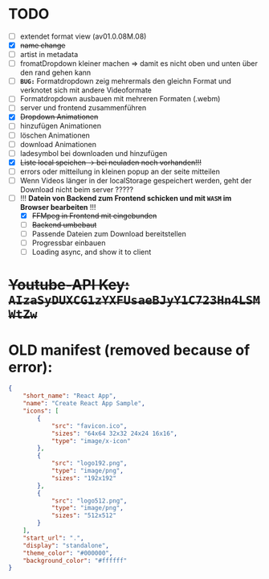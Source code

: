# **TODO**

- [ ] extendet format view (av01.0.08M.08)
- [x] ~~name change~~
- [ ] artist in metadata
- [ ] fromatDropdown kleiner machen => damit es nicht oben und unten über den rand gehen kann
- [ ] **`BUG:`** Formatdropdown zeig mehrermals den gleichn Format und verknotet sich mit andere Videoformate
- [ ] Formatdropdown ausbauen mit mehreren Formaten (.webm)
- [ ] server und frontend zusammenführen
- [x] ~~Dropdown Animationen~~
- [ ] hinzufügen Animationen
- [ ] löschen Animationen
- [ ] download Animationen
- [ ] ladesymbol bei downloaden und hinzufügen
- [x] ~~Liste local speichen -> bei neuladen noch vorhanden!!!~~
- [ ] errors oder mitteilung in kleinen popup an der seite mitteilen
- [ ] Wenn Videos länger in der localStorage gespeichert werden, geht der Download nicht beim server ?????
- [ ] !!! **Datein von Backend zum Frontend schicken und mit `WASM` im Browser bearbeiten** !!!
  - [x] ~~FFMpeg in Frontend mit eingebunden~~
  - [ ] ~~Backend umbebaut~~
  - [ ] Passende Dateien zum Download bereitstellen
  - [ ] Progressbar einbauen
  - [ ] Loading async, and show it to client

# ~~**Youtube-API Key:** `AIzaSyDUXCG1zYXFUsaeBJyY1C723Hn4LSMWtZw`~~

# **OLD manifest (removed because of error):**

```JSON
{
    "short_name": "React App",
    "name": "Create React App Sample",
    "icons": [
        {
            "src": "favicon.ico",
            "sizes": "64x64 32x32 24x24 16x16",
            "type": "image/x-icon"
        },
        {
            "src": "logo192.png",
            "type": "image/png",
            "sizes": "192x192"
        },
        {
            "src": "logo512.png",
            "type": "image/png",
            "sizes": "512x512"
        }
    ],
    "start_url": ".",
    "display": "standalone",
    "theme_color": "#000000",
    "background_color": "#ffffff"
}
```
